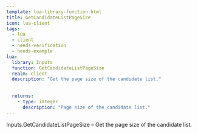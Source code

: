```yaml
---
template: lua-library-function.html
title: GetCandidateListPageSize
icon: lua-client
tags:
  - lua
  - client
  - needs-verification
  - needs-example
lua:
  library: Inputs
  function: GetCandidateListPageSize
  realm: client
  description: "Get the page size of the candidate list."
  
  
  returns:
    - type: integer
      description: "Page size of the candidate list."
---
```


<div class="lua__search__keywords">
Inputs.GetCandidateListPageSize &#x2013; Get the page size of the candidate list.
</div>
